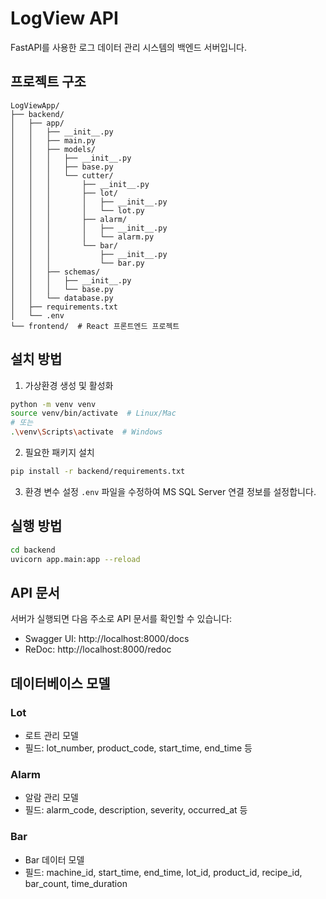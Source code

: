 # LogView API

FastAPI를 사용한 로그 데이터 관리 시스템의 백엔드 서버입니다.

## 프로젝트 구조

```
LogViewApp/
├── backend/
│   ├── app/
│   │   ├── __init__.py
│   │   ├── main.py
│   │   ├── models/
│   │   │   ├── __init__.py
│   │   │   ├── base.py
│   │   │   └── cutter/
│   │   │       ├── __init__.py
│   │   │       ├── lot/
│   │   │       │   ├── __init__.py
│   │   │       │   └── lot.py
│   │   │       ├── alarm/
│   │   │       │   ├── __init__.py
│   │   │       │   └── alarm.py
│   │   │       └── bar/
│   │   │           ├── __init__.py
│   │   │           └── bar.py
│   │   ├── schemas/
│   │   │   ├── __init__.py
│   │   │   └── base.py
│   │   └── database.py
│   ├── requirements.txt
│   └── .env
└── frontend/  # React 프론트엔드 프로젝트
```

## 설치 방법

1. 가상환경 생성 및 활성화
```bash
python -m venv venv
source venv/bin/activate  # Linux/Mac
# 또는
.\venv\Scripts\activate  # Windows
```

2. 필요한 패키지 설치
```bash
pip install -r backend/requirements.txt
```

3. 환경 변수 설정
`.env` 파일을 수정하여 MS SQL Server 연결 정보를 설정합니다.

## 실행 방법

```bash
cd backend
uvicorn app.main:app --reload
```

## API 문서

서버가 실행되면 다음 주소로 API 문서를 확인할 수 있습니다:
- Swagger UI: http://localhost:8000/docs
- ReDoc: http://localhost:8000/redoc

## 데이터베이스 모델

### Lot
- 로트 관리 모델
- 필드: lot_number, product_code, start_time, end_time 등

### Alarm
- 알람 관리 모델
- 필드: alarm_code, description, severity, occurred_at 등

### Bar
- Bar 데이터 모델
- 필드: machine_id, start_time, end_time, lot_id, product_id, recipe_id, bar_count, time_duration
